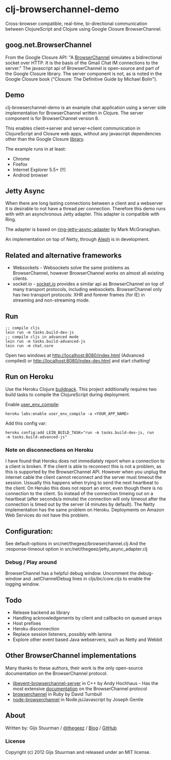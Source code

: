 # clj-browserchannel-demo

Cross-browser compatible, real-time, bi-directional
communication between ClojureScript and Clojure using Google Closure
BrowserChannel.

## goog.net.BrowserChannel

From the Google Closure API: "A [BrowserChannel][1] simulates a
bidirectional socket over HTTP. It is the basis of the Gmail Chat IM
connections to the server." 
The javascript api of BrowserChannel is open-source and part of the
Google Closure library. The server component is not, as is noted in
the Google Closure book ("Closure: The Definitive Guide by Michael Bolin").

[1]: http://closure-library.googlecode.com/svn-history/r144/docs/closure_goog_net_browserchannel.js.html

## Demo

clj-browserchannel-demo is an example chat application using a server
side implementation for BrowserChannel written in Clojure. The server
component is for BrowserChannel version 8.

This enables client->server and server->client communication in
ClojureScript and Closure web apps, without any javascript
dependencies other than the Google Closure [library][2].

[2]: https://developers.google.com/closure/library/

The example runs in at least:

* Chrome
* Firefox
* Internet Explorer 5.5+ (!!)
* Android browser

## Jetty Async

When there are long lasting connections between a client and a
webserver it is desirable to not have a thread per
connection. Therefore this demo runs with with an asynchronous Jetty
adapter. This adapter is compatible with Ring.

The adapter is based on [ring-jetty-async-adapter][3] by Mark McGranaghan.

[3]: https://github.com/mmcgrana/ring/tree/jetty-async

An implementation on top of Netty, through [Aleph][4] is in
development.

[4]: https://github.com/ztellman/aleph

## Related and alternative frameworks

* Websockets - Websockets solve the same problems as BrowserChannel,
  however BrowserChannel works on almost all existing clients.
* socket.io - [socket.io][5] provides a similar api as BrowserChannel on
top of many transport protocols, including websockets. BrowserChannel
only has two transport protocols: XHR and forever frames (for IE) in
streaming and non-streaming mode.

[5]: http://socket.io

## Run 
    ;; compile cljs
    lein run -m tasks.build-dev-js
    ;; compile cljs in advanced mode
    lein run -m tasks.build-advanced-js
    lein run -m chat.core

Open two windows at [http://localhost:8080/index.html](http://localhost:8080/index.html) (Advanced compiled)
or [http://localhost:8080/index-dev.html](http://localhost:8080/index-dev.html) and start chatting!

## Run on Heroku
Use the Heroku Clojure [buildpack][7]. This project additionally
requires two build tasks to compile the ClojureScript during deployment.

Enable [user_env_compile][6]: 

    heroku labs:enable user_env_compile -a <YOUR_APP_NAME>

Add this config var:  

    heroku config:add LEIN_BUILD_TASK="run -m tasks.build-dev-js, run
    -m tasks.build-advanced-js"

[6]: https://devcenter.heroku.com/articles/labs-user-env-compile
[7]: https://github.com/heroku/heroku-buildpack-clojure.git

### Note on disconnections on Heroku
I have found that Heroku does not immediately report when a connection to a client
is broken. If the client is able to reconnect this is not a problem,
as this is supported by the BrowserChannel API. However when you
unplug the internet cable the client cannot reconnect and the server
must timeout the session. Ussually this happens when trying to send the next
heartbeat to the client. On Heruko this does not report an error, even
though there is no connection to the client. So instead of the
connection timeing out on a heartbeat (after seconds/a minute) the
connection will only timeout after the connection is timed out by the
server (4 minutes by default). The Netty implementation has the same
problem on Heroku. Deployments on Amazon Web Services do not have this
problem. 

## Configuration:
See default-options in src/net/thegeez/browserchannel.clj
And the :response-timeout option in src/net/thegeez/jetty_async_adapter.clj

### Debug / Play around
BrowserChannel has a helpful debug window. Uncomment the debug-window
and .setChannelDebug lines in cljs/bc/core.cljs to enable the logging window.

## Todo
- Release backend as library
- Handling acknowledgements by client and callbacks on queued arrays
- Host prefixes
- Heroku disconnection
- Replace session listeners, possibly with lamina
- Explore other event based Java webservers, such as Netty and Webbit

## Other BrowserChannel implementations
Many thanks to these authors, their work is the only open-source
documentation on the BrowserChannel protocol.

* [libevent-browserchannel-server][libevent]
in C++ by Andy Hochhaus - Has the most extensive [documentation][libevent-doc] on the BrowserChannel protocol
* [browserchannel][ruby] in Ruby by David Turnbull
* [node-browserchannel][node]
in Node.js/Javascript by Joseph Gentle

[libevent]: http://code.google.com/p/libevent-browserchannel-server
[libevent-doc]: http://code.google.com/p/libevent-browserchannel-server/wiki/BrowserChannelProtocol
[ruby]: https://github.com/dturnbull/browserchannel
[node]: https://github.com/josephg/node-browserchannel

## About

Written by:
Gijs Stuurman / [@thegeez][twt] / [Blog][blog] / [GitHub][github]

[twt]: http://twitter.com/thegeez
[blog]: http://thegeez.github.com
[github]: https://github.com/thegeez

### License

Copyright (c) 2012 Gijs Stuurman and released under an MIT license.

